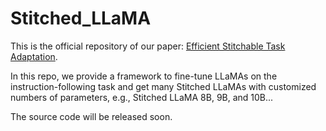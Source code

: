 # Stitched_LLaMA
This is the official repository of our paper: [Efficient Stitchable Task Adaptation](https://arxiv.org/abs/2311.17352#:~:text=The%20paradigm%20of%20pre%2Dtraining,meet%20a%20specific%20resource%20budget.). 

In this repo, we provide a framework to fine-tune LLaMAs on the instruction-following task and get many Stitched LLaMAs with customized numbers of parameters, e.g., Stitched LLaMA 8B, 9B, and 10B...

The source code will be released soon.
